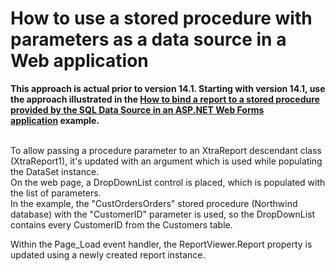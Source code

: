 # How to use a stored procedure with parameters as a data source in a Web application


<p><strong>This approach is actual prior to version 14.1. Starting with version 14.1, use the approach illustrated in the <a href="https://www.devexpress.com/Support/Center/p/T227403">How to bind a report to a stored procedure provided by the SQL Data Source in an ASP.NET Web Forms application</a> </strong><strong>example.</strong></p>
<p><br />To allow passing a procedure parameter to an XtraReport descendant class (XtraReport1), it's updated with an argument which is used while populating the DataSet instance.<br /> On the web page, a DropDownList control is placed, which is populated with the list of parameters.<br /> In the example, the "CustOrdersOrders" stored procedure (Northwind database) with the "CustomerID" parameter is used, so the DropDownList contains every CustomerID from the Customers table.</p>
<p>Within the Page_Load event handler, the ReportViewer.Report property is updated using a newly created report instance.</p>

<br/>


